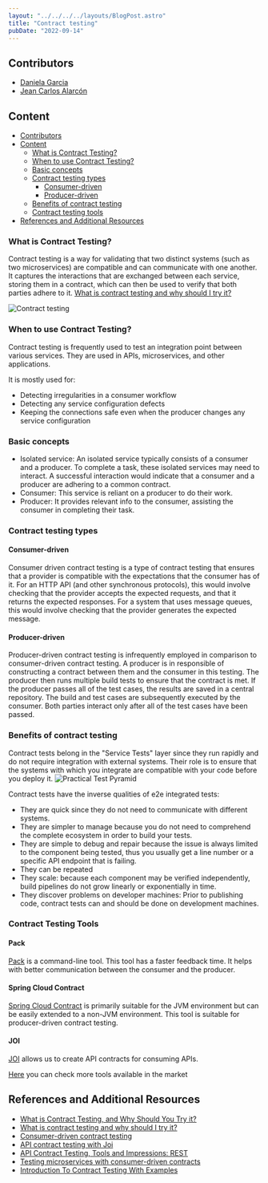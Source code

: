 ```yaml
---
layout: "../../../../layouts/BlogPost.astro"
title: "Contract testing"
pubDate: "2022-09-14"
---
```


## Contributors

- [Daniela Garcia](https://github.com/dsgarcia8)
- [Jean Carlos Alarcón](https://github.com/jcalarcon98)

## Content

- [Contributors](#contributors)
- [Content](#content)
  - [What is Contract Testing?](#what-is-contract-testing)
  - [When to use Contract Testing?](#when-to-use-contract-testing)
  - [Basic concepts](#basic-concepts)
  - [Contract testing types](#contract-testing-types)
    - [Consumer-driven](#consumer-driven)
    - [Producer-driven](#producer-driven)
  - [Benefits of contract testing](#benefits-of-contract-testing)
  - [Contract testing tools](#contract-testing-tools)
- [References and Additional Resources](#references-and-additional-resources)

### What is Contract Testing?

Contract testing is a way for validating that two distinct systems (such as two microservices) are compatible and can communicate with one another. It captures the interactions that are exchanged between each service, storing them in a contract, which can then be used to verify that both parties adhere to it. [What is contract testing and why should I try it?](https://pactflow.io/blog/what-is-contract-testing/)

![Contract testing](https://s3-ap-southeast-2.amazonaws.com/content-prod-529546285894/2021/03/Screen-Shot-2021-03-29-at-1.04.29-pm.png)

### When to use Contract Testing?

Contract testing is frequently used to test an integration point between various services. They are used in APIs, microservices, and other applications.

It is mostly used for:

- Detecting irregularities in a consumer workflow
- Detecting any service configuration defects
- Keeping the connections safe even when the producer changes any service configuration

### Basic concepts

- Isolated service: An isolated service typically consists of a consumer and a producer. To complete a task, these isolated services may need to interact. A successful interaction would indicate that a consumer and a producer are adhering to a common contract.
- Consumer:  This service is reliant on a producer to do their work.
- Producer: It provides relevant info to the consumer, assisting the consumer in completing their task.

### Contract testing types

#### Consumer-driven

Consumer driven contract testing is a type of contract testing that ensures that a provider is compatible with the expectations that the consumer has of it. For an HTTP API (and other synchronous protocols), this would involve checking that the provider accepts the expected requests, and that it returns the expected responses. For a system that uses message queues, this would involve checking that the provider generates the expected message.

#### Producer-driven

Producer-driven contract testing is infrequently employed in comparison to consumer-driven contract testing.
A producer is in responsible of constructing a contract between them and the consumer in this testing. The producer then runs multiple build tests to ensure that the contract is met.
If the producer passes all of the test cases, the results are saved in a central repository.
The build and test cases are subsequently executed by the consumer. Both parties interact only after all of the test cases have been passed.

### Benefits of contract testing

Contract tests belong in the "Service Tests" layer since they run rapidly and do not require integration with external systems. Their role is to ensure that the systems with which you integrate are compatible with your code before you deploy it.
![ Practical Test Pyramid ](https://s3-ap-southeast-2.amazonaws.com/content-prod-529546285894/2019/07/image.png)

Contract tests have the inverse qualities of e2e integrated tests:

- They are quick since they do not need to communicate with different systems.
- They are simpler to manage because you do not need to comprehend the complete ecosystem in order to build your tests.
- They are simple to debug and repair because the issue is always limited to the component being tested, thus you usually get a line number or a specific API endpoint that is failing.
- They can be repeated
- They scale: because each component may be verified independently, build pipelines do not grow linearly or exponentially in time.
- They discover problems on developer machines: Prior to publishing code, contract tests can and should be done on development machines.

### Contract Testing Tools

#### Pack

[Pack](https://docs.pact.io/) is a command-line tool. This tool has a faster feedback time. It helps with better communication between the consumer and the producer.

#### Spring Cloud Contract

[Spring Cloud Contract](https://spring.io/projects/spring-cloud-contract) is primarily suitable for the JVM environment but can be easily extended to a non-JVM environment. This tool is suitable for producer-driven contract testing.

#### JOI

[JOI](https://github.com/sideway/joi) allows us to create API contracts for consuming APIs.

[Here](https://www.qentelli.com/thought-leadership/insights/test-automation-age-microservices-strategies-and-challenges) you can check more tools available in the market

## References and Additional Resources

- [What is Contract Testing, and Why Should You Try it?](https://www.qentelli.com/thought-leadership/insights/what-contract-testing-and-why-should-you-try-it#when-to-use-contract-testing)
- [What is contract testing and why should I try it?](https://pactflow.io/blog/what-is-contract-testing/)
- [Consumer-driven contract testing](https://bluesoft.com/blog/consumer-driven-contract-testing-and-mock-testing-meaning/)
- [API contract testing with Joi](https://circleci.com/blog/api-contract-testing-with-joi/)
- [API Contract Testing, Tools and Impressions: REST](https://medium.com/adidoescode/api-contract-testing-tools-and-impressions-1eaa18bc2bda)
- [Testing microservices with consumer-driven contracts](https://openliberty.io/guides/contract-testing.html)
- [Introduction To Contract Testing With Examples](https://www.softwaretestinghelp.com/contract-testing/)
